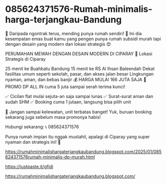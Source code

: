 # 085624371576-Rumah-minimalis-harga-terjangkau-Bandung
📢 Daripada ngontrak terus, mending punya rumah sendiri! 🏡
Ini dia kesempatan emas buat kamu yang pengen punya rumah subsidi murah tapi dengan desain yang modern dan lokasi strategis 😍

PERUMAHAN MEWAH DENGAN DESAIN MODERN DI CIPARAY
📍 Lokasi Strategis di Ciparay

25 menit ke Buahbatu Bandung
15 menit ke RS Al Ihsan Baleendah
Dekat fasilitas umum seperti sekolah, pasar, dan akses jalan besar
Lingkungan nyaman, aman, dan bebas banjir
💰 HARGA MULAI 166 JUTA SAJA
🌟 PROMO DP ALL IN cuma 5 juta sampai serah terima kunci!

✅ Cicilan flat mulai sejuta-an saja sampai lunas
✅ Surat-surat aman dan sudah SHM
✅ Booking cuma 1 jutaan, langsung bisa pilih unit

🏡 Jangan sampai kelewatan, unit terbatas banget! Yuk, buruan booking sekarang juga sebelum masa promonya habis!

Hubungi sekarang:
📞 085624371576

Punya rumah impian itu nggak mustahil, apalagi di Ciparay yang super nyaman dan strategis ini! 🌟



https://rumahminimalishargaterjangkaubandung.blogspot.com/2025/01/085624371576rumah-minimalis-dp-murah.html

https://justpaste.it/gfjdi

https://rumahminimalishargaterjangkaubandung.blogspot.com/
